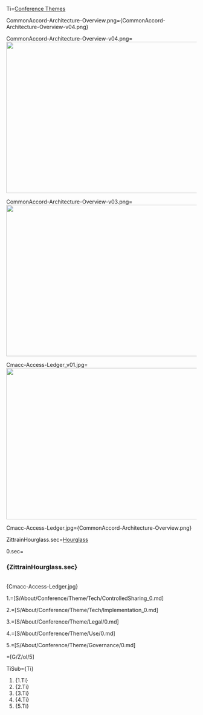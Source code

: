 Ti=<a href="index.php?action=doc&file=S/About/Conference/Theme/0.md">Conference Themes</a>

CommonAccord-Architecture-Overview.png={CommonAccord-Architecture-Overview-v04.png}

CommonAccord-Architecture-Overview-v04.png=<img src="https://github.com/CommonAccord/Cmacc-Org/raw/master/image/ZittrainHourglassTCPIP.png" height="400" width="600">

CommonAccord-Architecture-Overview-v03.png=<img src="index.php?action=raw&file=S/About/Conference/Image/CommonAccord-Architecture-Overview-v03.png" height="400" width="600">

Cmacc-Access-Ledger_v01.jpg=<img src="index.php?action=raw&file=S/About/Conference/Image/Cmacc-Access-Ledger.jpg" height="400" width="600">

Cmacc-Access-Ledger.jpg={CommonAccord-Architecture-Overview.png}

ZittrainHourglass.sec=<a href="index.php?action=doc&file=S/About/Conference/Stack/Hourglass_0.md">Hourglass</a>

0.sec=<br><h3>{ZittrainHourglass.sec}</h3><br>{Cmacc-Access-Ledger.jpg}

1.=[S/About/Conference/Theme/Tech/ControlledSharing_0.md]

2.=[S/About/Conference/Theme/Tech/Implementation_0.md]

3.=[S/About/Conference/Theme/Legal/0.md]

4.=[S/About/Conference/Theme/Use/0.md]

5.=[S/About/Conference/Theme/Governance/0.md]


=[G/Z/ol/5]

TiSub={Ti}<ol><li>{1.Ti}<li>{2.Ti}<li>{3.Ti}<li>{4.Ti}<li>{5.Ti}</ol>